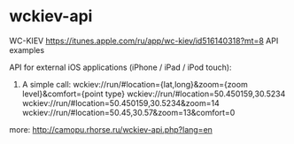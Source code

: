 wckiev-api
==========

WC-KIEV https://itunes.apple.com/ru/app/wc-kiev/id516140318?mt=8 API examples

API for external iOS applications (iPhone / iPad / iPod touch):

1. A simple call:
wckiev://run/#location={lat,long}&zoom={zoom level}&comfort={point type}
wckiev://run/#location=50.450159,30.5234
wckiev://run/#location=50.450159,30.5234&zoom=14
wckiev://run/#location=50.45,30.57&zoom=13&comfort=0

more: http://camopu.rhorse.ru/wckiev-api.php?lang=en
